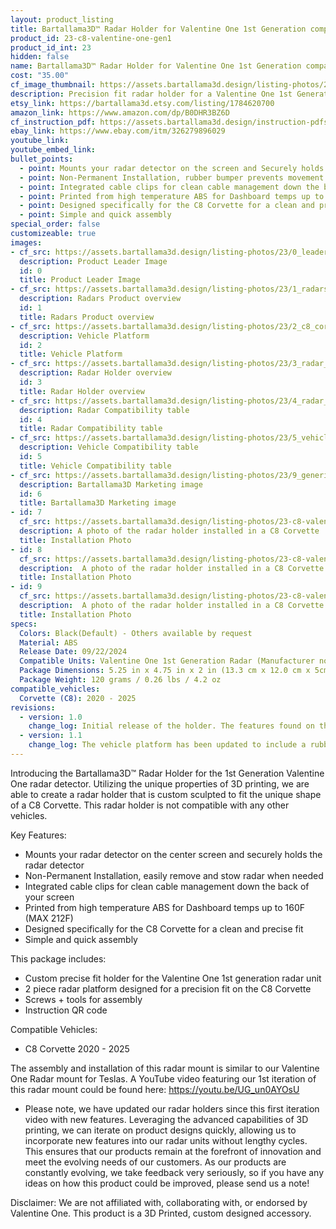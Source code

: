 ```yaml
---
layout: product_listing
title: Bartallama3D™ Radar Holder for Valentine One 1st Generation compatible with C8 Corvette
product_id: 23-c8-valentine-one-gen1
product_id_int: 23
hidden: false
name: Bartallama3D™ Radar Holder for Valentine One 1st Generation compatible with C8 Corvette
cost: "35.00"
cf_image_thumbnail: https://assets.bartallama3d.design/listing-photos/23/0_leader.jpg
description: Precision fit radar holder for a Valentine One 1st Generation designed to fit the C8 Corvette
etsy_link: https://bartallama3d.etsy.com/listing/1784620700
amazon_link: https://www.amazon.com/dp/B0DHR3BZ6D
cf_instruction_pdf: https://assets.bartallama3d.design/instruction-pdfs/Bartallama3D-Radar-Holder-Assembly-Instructions.pdf
ebay_link: https://www.ebay.com/itm/326279896029
youtube_link: 
youtube_embed_link:
bullet_points:
  - point: Mounts your radar detector on the screen and Securely holds the radar detector
  - point: Non-Permanent Installation, rubber bumper prevents movement and enables easy removal for storage
  - point: Integrated cable clips for clean cable management down the back of your screen
  - point: Printed from high temperature ABS for Dashboard temps up to 160F (MAX 212F)
  - point: Designed specifically for the C8 Corvette for a clean and precise fit
  - point: Simple and quick assembly
special_order: false
customizeable: true
images:
- cf_src: https://assets.bartallama3d.design/listing-photos/23/0_leader.jpg
  description: Product Leader Image
  id: 0
  title: Product Leader Image
- cf_src: https://assets.bartallama3d.design/listing-photos/23/1_radars.jpg
  description: Radars Product overview
  id: 1
  title: Radars Product overview
- cf_src: https://assets.bartallama3d.design/listing-photos/23/2_c8_corvette_platform.jpg
  description: Vehicle Platform
  id: 2
  title: Vehicle Platform
- cf_src: https://assets.bartallama3d.design/listing-photos/23/3_radar_overview_v1g1.jpg
  description: Radar Holder overview
  id: 3
  title: Radar Holder overview
- cf_src: https://assets.bartallama3d.design/listing-photos/23/4_radar_compat_v1g1.jpg
  description: Radar Compatibility table
  id: 4
  title: Radar Compatibility table
- cf_src: https://assets.bartallama3d.design/listing-photos/23/5_vehicle_compat_c8_corvette.jpg
  description: Vehicle Compatibility table
  id: 5
  title: Vehicle Compatibility table
- cf_src: https://assets.bartallama3d.design/listing-photos/23/9_generic.jpg
  description: Bartallama3D Marketing image
  id: 6
  title: Bartallama3D Marketing image
- id: 7
  cf_src: https://assets.bartallama3d.design/listing-photos/23-c8-valentine-one-gen1/31.jpg
  description: A photo of the radar holder installed in a C8 Corvette
  title: Installation Photo
- id: 8
  cf_src: https://assets.bartallama3d.design/listing-photos/23-c8-valentine-one-gen1/32.jpg
  description:  A photo of the radar holder installed in a C8 Corvette
  title: Installation Photo
- id: 9
  cf_src: https://assets.bartallama3d.design/listing-photos/23-c8-valentine-one-gen1/33.jpg
  description:  A photo of the radar holder installed in a C8 Corvette
  title: Installation Photo
specs:
  Colors: Black(Default) - Others available by request 
  Material: ABS
  Release Date: 09/22/2024
  Compatible Units: Valentine One 1st Generation Radar (Manufacturer now sells 2nd Generation unit)
  Package Dimensions: 5.25 in x 4.75 in x 2 in (13.3 cm x 12.0 cm x 5cm) [HxWxD]
  Package Weight: 120 grams / 0.26 lbs / 4.2 oz
compatible_vehicles:
  Corvette (C8): 2020 - 2025
revisions:
  - version: 1.0
    change_log: Initial release of the holder. The features found on this holder are derived from our Tesla Radar Holder which has undergone 3 iterations. 
  - version: 1.1
    change_log: The vehicle platform has been updated to include a rubber pad under the lip that sits on the screen. The radar holder has been updated to a glove/insert type holder for the Valentine One 1st generation and now comes with a surface texture applied to enhance the visual appeal of the unit. 
---
```


Introducing the Bartallama3D™ Radar Holder for the 1st Generation Valentine One radar detector. Utilizing the unique properties of 3D printing, we are able to create a radar holder that is custom sculpted to fit the unique shape of a C8 Corvette. This radar holder is not compatible with any other vehicles. 

Key Features:
- Mounts your radar detector on the center screen and securely holds the radar detector
- Non-Permanent Installation, easily remove and stow radar when needed
- Integrated cable clips for clean cable management down the back of your screen
- Printed from high temperature ABS for Dashboard temps up to 160F (MAX 212F)
- Designed specifically for the C8 Corvette for a clean and precise fit
- Simple and quick assembly

This package includes:
- Custom precise fit holder for the Valentine One 1st generation radar unit
- 2 piece radar platform designed for a precision fit on the C8 Corvette
- Screws + tools for assembly
- Instruction QR code

Compatible Vehicles:
- C8 Corvette 2020 - 2025

The assembly and installation of this radar mount is similar to our Valentine One Radar mount for Teslas. A YouTube video featuring our 1st iteration of this radar mount could be found here: https://youtu.be/UG_un0AYOsU

* Please note, we have updated our radar holders since this first iteration video with new features. Leveraging the advanced capabilities of 3D printing, we can iterate on product designs quickly, allowing us to incorporate new features into our radar units without lengthy cycles. This ensures that our products remain at the forefront of innovation and meet the evolving needs of our customers. As our products are constantly evolving, we take feedback very seriously, so if you have any ideas on how this product could be improved, please send us a note!

Disclaimer: We are not affiliated with, collaborating with, or endorsed by Valentine One. This product is a 3D Printed, custom designed accessory.